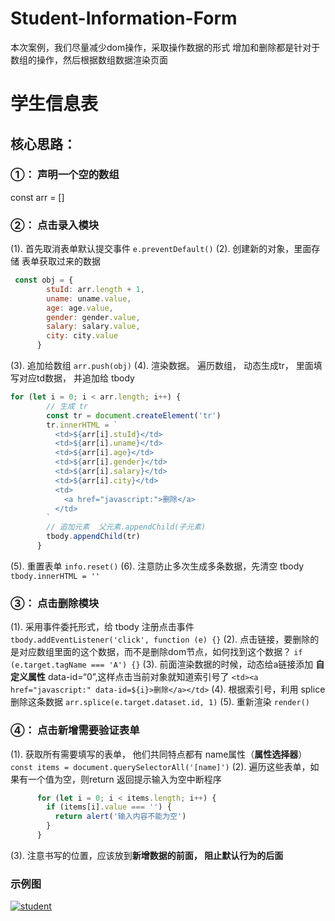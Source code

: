 # Student-Information-Form
本次案例，我们尽量减少dom操作，采取操作数据的形式 增加和删除都是针对于数组的操作，然后根据数组数据渲染页面
# 学生信息表
## 核心思路：
### ①： 声明一个空的数组
const arr = []
### ②： 点击录入模块
(1). 首先取消表单默认提交事件
`e.preventDefault()`
(2). 创建新的对象，里面存储 表单获取过来的数据
```javascript
 const obj = {
        stuId: arr.length + 1,
        uname: uname.value,
        age: age.value,
        gender: gender.value,
        salary: salary.value,
        city: city.value
      }
```
(3). 追加给数组
`arr.push(obj)`
(4). 渲染数据。 遍历数组， 动态生成tr， 里面填写对应td数据， 并追加给 tbody
```javascript
for (let i = 0; i < arr.length; i++) {
        // 生成 tr 
        const tr = document.createElement('tr')
        tr.innerHTML = `
          <td>${arr[i].stuId}</td>
          <td>${arr[i].uname}</td>
          <td>${arr[i].age}</td>
          <td>${arr[i].gender}</td>
          <td>${arr[i].salary}</td>
          <td>${arr[i].city}</td>
          <td>
            <a href="javascript:">删除</a>
          </td>
        `
        // 追加元素  父元素.appendChild(子元素)
        tbody.appendChild(tr)
      }
```
(5). 重置表单
`info.reset()`
(6). 注意防止多次生成多条数据，先清空 tbody
`tbody.innerHTML = ''`

### ③： 点击删除模块
(1). 采用事件委托形式，给 tbody 注册点击事件
` tbody.addEventListener('click', function (e) {}`
(2). 点击链接，要删除的是对应数组里面的这个数据，而不是删除dom节点，如何找到这个数据？
`if (e.target.tagName === 'A') {}`
(3). 前面渲染数据的时候，动态给a链接添加 **自定义属性** data-id=“0”,这样点击当前对象就知道索引号了
`<td><a href="javascript:" data-id=${i}>删除</a></td>`
(4). 根据索引号，利用 splice 删除这条数据
`arr.splice(e.target.dataset.id, 1)`
(5). 重新渲染
`render()`
### ④： 点击新增需要验证表单
(1). 获取所有需要填写的表单， 他们共同特点都有 name属性（**属性选择器**）
`const items = document.querySelectorAll('[name]')`
(2). 遍历这些表单，如果有一个值为空，则return 返回提示输入为空中断程序
```javascript
      for (let i = 0; i < items.length; i++) {
        if (items[i].value === '') {
          return alert('输入内容不能为空')
        }
      }
```
(3). 注意书写的位置，应该放到**新增数据的前面， 阻止默认行为的后面**
### 示例图
[![student](https://img.17carat.cn/2024/04/student.png "student")](https://img.17carat.cn/2024/04/student.png "student")
